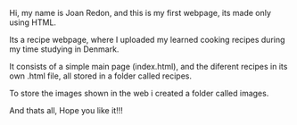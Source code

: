 Hi, my name is Joan Redon, and this is my first webpage, its made only using HTML.

Its a recipe webpage, where I uploaded my learned cooking recipes during my time studying in Denmark.

It consists of a simple main page (index.html), and the diferent recipes in its own .html file, all stored
in a folder called recipes.

To store the images shown in the web i created a folder called images.

And thats all, Hope you like it!!!